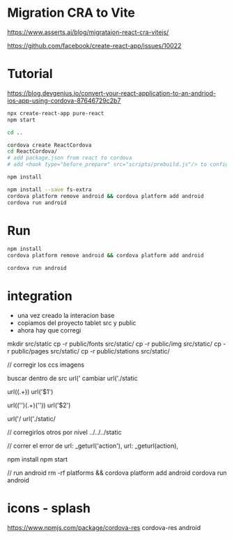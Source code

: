 # Migration CRA to Vite
https://www.asserts.ai/blog/migrataion-react-cra-vitejs/

https://github.com/facebook/create-react-app/issues/10022

# Tutorial
https://blog.devgenius.io/convert-your-react-application-to-an-andriod-ios-app-using-cordova-87646729c2b7

```bash
npx create-react-app pure-react
npm start 

cd ..

cordova create ReactCordova
cd ReactCordova/
# add package.json from react to cordova 
# add <hook type="before_prepare" src="scripts/prebuild.js"/> to config.xml

npm install 

npm install --save fs-extra
cordova platform remove android && cordova platform add android 
cordova run android
```

# Run

```bash
npm install 
cordova platform remove android && cordova platform add android

cordova run android
```

# integration
- una vez creado la interacion base
- copiamos del proyecto tablet src y public 
- ahora hay que corregi

mkdir src/static
cp -r public/fonts src/static/
cp -r public/img src/static/
cp -r public/pages src/static/
cp -r public/stations src/static/

// corregir los ccs imagens

buscar  dentro de src
    url('
cambiar
    url('./static

url\((.+)\)
url('$1')

url\(('')(.+)('')\)
url('$2')

url('/
url('./static/

// corregirlos otros por nivel 
../../../static

// correr el error de 
url: _geturl('action'),
url: _geturl(action),

npm install
npm start


// run android
rm -rf platforms && cordova platform add android
cordova run android


# icons - splash
https://www.npmjs.com/package/cordova-res
cordova-res android